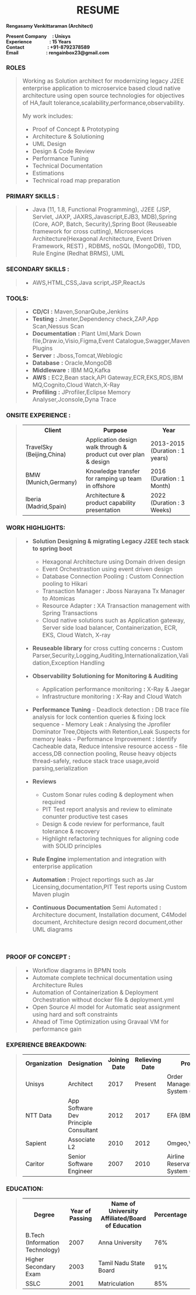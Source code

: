 <h1 align="center">RESUME</h1>
<h2 align="left" style="font-size: 0.8rem;">
<p>Rengasamy Venkittaraman (Architect)</p>
Present Company &nbsp;&nbsp;&nbsp;&nbsp;:&nbsp;Unisys
<br>Experience&nbsp;&nbsp;&nbsp;&nbsp;&nbsp;&nbsp;&nbsp;&nbsp;&nbsp;&nbsp;&nbsp;&nbsp;&nbsp;&nbsp;&nbsp;&nbsp;: 15 Years
<br>Contact &nbsp;&nbsp;&nbsp;&nbsp;&nbsp;&nbsp;&nbsp;&nbsp;&nbsp;&nbsp;&nbsp;&nbsp;&nbsp;&nbsp;&nbsp;&nbsp;&nbsp;&nbsp;&nbsp;&nbsp;:&nbsp;+91-8792378589 
<br>Email &nbsp;&nbsp;&nbsp;&nbsp;&nbsp;&nbsp;&nbsp;&nbsp;&nbsp;&nbsp;&nbsp;&nbsp;&nbsp;&nbsp;&nbsp;&nbsp;&nbsp;&nbsp;&nbsp;&nbsp;&nbsp;&nbsp;&nbsp;&nbsp;: rengainbox23@gmail.com</p>
 </h2>

<h3 align="left">ROLES</h3>
<blockquote style="font-size: 1rem;">

Working as Solution architect for modernizing legacy J2EE enterprise application to microservice based cloud native architecture using open source technologies for objectives of HA,fault tolerance,scalability,performance,observability. 

My work includes:

- Proof of Concept & Prototyping
-   Architecture & Solutioning
-   UML Design
-   Design & Code Review
-   Performance Tuning
-   Technical Documentation
-   Estimations
-   Technical road map preparation
</blockquote >

<h3 align="left">PRIMARY SKILLS :</h3>

<blockquote style="font-size: 1rem;">

- Java (11, 1.8, Functional Programming), J2EE (JSP, Servlet, JAXP, JAXRS,Javascript,EJB3, MDB),Spring (Core, AOP, Batch, Security),Spring Boot (Reuseable framework for cross cutting), Microservices Architecture(Hexagonal Architecture, Event Driven Framework, REST) , RDBMS, noSQL (MongoDB), TDD, Rule Engine (Redhat BRMS), UML

</blockquote >         



<h3 align="left">SECONDARY SKILLS :</h3>

<blockquote style="font-size: 1rem;">

- AWS,HTML,CSS,Java script,JSP,ReactJs

</blockquote > 

<h3 align="left">TOOLS:</h3>


<blockquote style="font-size: 1rem;">

-   **CD/CI** **:** Maven,SonarQube,Jenkins
-   **Testing** **:** Jmeter,Dependency check,ZAP,App Scan,Nessus Scan
-   **Documentation** **:** Plant Uml,Mark Down file,Draw.io,Visio,Figma,Event Catalogue,Swagger,Maven Plugins
-   **Server** **:** Jboss,Tomcat,Weblogic
-   **Database** **:** Oracle,MongoDB
-   **Middleware** **:** IBM MQ,Kafka
-   **AWS** **:** EC2,Bean stack,API Gateway,ECR,EKS,RDS,IBM MQ,Cognito,Cloud Watch,X-Ray
-   **Profiling** **:** JProfiler,Eclipse Memory Analyser,Jconsole,Dyna Trace

</blockquote>

<h3 align="left">ONSITE EXPERIENCE :</h3>

<blockquote style="font-size: 1rem;">
  <table>
  <tr>
    <th>Client</th>
    <th>Purpose</th>
    <th>Year</th>
  </tr>
  <tr>
    <td>TravelSky (Beijing,China)</td>
    <td>Application design walk through & product cut over plan & design</td> 
    <td>2013-2015 (Duration : 1 years)</td>
  </tr>
  <tr>
    <td>BMW (Munich,Germany)</td>
    <td>Knowledge transfer for ramping up team in offshore</td> 
    <td>2016 (Duration : 1 Month)</td>
  </tr>
<tr>
    <td>Iberia (Madrid,Spain)</td>
    <td>Architecture & product capability presentation</td> 
    <td>2022 (Duration : 3 Weeks)</td>
  </tr>
</table> 
</blockquote>

<h3 align="left">WORK HIGHLIGHTS:</h3>
<blockquote style="font-size: 1rem;">

-   **Solution Designing & migrating Legacy J2EE tech stack to spring boot**
       -    Hexagonal Architecture using Domain driven design
       -    Event Orchestrastion using event driven design
       -    Database Connection Pooling **:** Custom Connection pooling to Hikari
       -    Transaction Manager **:** Jboss Narayana Tx Manager to Atomicas
       -    Resource Adapter **:** XA Transaction management with Spring Transactions
       -    Cloud native solutions such as Application gateway, Server side load balancer, Containerization, ECR, EKS, Cloud Watch, X-ray 
-  **Reuseable library** for cross cutting concerns **:** Custom Parser,Security,Logging,Auditing,Internationalization,Validation,Exception Handling

-   **Observability Solutioning for Monitoring & Auditing**
    - Application performance monitoring **:** X-Ray & Jaegar
    - Infrastructure monitoring **:** X-Ray and Cloud Watch
-    **Performance Tuning**
    - Deadlock detection **:** DB trace file analysis for lock contention queries & fixing lock sequence
    - Memory Leak **:** Analysing the Jprofiler Dominator Tree,Objects with Retention,Leak Suspects for memory leaks
    - Performance Improvement **:** Identify Cacheable data, Reduce intensive resource access - file access,DB connection pooling, Reuse heavy objects thread-safely, reduce stack trace usage,avoid parsing,serialization
-    **Reviews**

        - Custom Sonar rules coding & deployment when required
        - PIT Test report analysis and review to eliminate conunter productive test cases
        - Design & code review for performance, fault tolerance & recovery
        - Highlight refactoring techniques for aligning code with SOLID principles
-    **Rule Engine** implementation and integration with enterprise application

-    **Automation** **:** Project reportings such as Jar Licensing,documentation,PIT Test reports using Custom Maven plugin

-  **Continuous Documentation** Semi Automated  **:** Architecture document, Installation document, C4Model document, Architecture design record document,other UML diagrams
</blockquote>
<br>



<h3 align="left">PROOF OF CONCEPT :</h3>

<blockquote style="font-size: 1rem;">

-  Workflow diagrams in BPMN tools
-  Automate complete technical documentation using Architecture Rules
-  Automation of Containerization & Deployment Orchestration without docker file & deployment.yml
-  Open Source AI model for Automatic seat assignment using hard and soft constraints
-  Ahead of Time Optimization using Gravaal VM for performance gain

</blockquote>

<h3 align="left">EXPERIENCE BREAKDOWN:</h3>

<blockquote style="font-size: 1rem;">
<table>
  <tr>
    <th>Organization</th>
    <th>Designation</th>
    <th>Joining Date</th>
    <th>Relieving Date</th> 
    <th>Project</th>
    <th>Domain</th>
  </tr>
  <tr>
    <td>Unisys</td>
    <td>Architect</td>
    <td>2017</td>
    <td>Present</td> 
    <td>Order Management System (Aircore)</td>
    <td>Airline Passengers Transportation</td> 
  </tr>
  <tr>
    <td>NTT Data</td>
    <td>App Software Dev Principle Consultant</td>
    <td>2012</td>
    <td>2017</td> 
    <td>EFA (BMW)</td>
    <td>Automobiles</td>
  </tr>
<tr>
   <td>Sapient</td>
    <td>Associate L2</td>
    <td>2010</td>
    <td>2012</td>
    <td>Omgeo,Vodafone</td> 
    <td>Banking & Telecom</td>
  </tr>
<tr>
   <td>Caritor</td>
    <td>Senior Software Engineer</td>
    <td>2007</td>
    <td>2010</td> 
    <td>Airline Reservation System (Aircore)</td>
    <td>Airline Passengers Transportation</td>
  </tr>
</table> 
</blockquote>

<h3 align="left">EDUCATION:</h3>

<blockquote style="font-size: 1rem;">
<table>
  <tr>
    <th>Degree</th>
    <th>Year of Passing</th>
    <th>Name of University Affiliated/Board of Education</th>
    <th>Percentage</th> 
  </tr>
  <tr>
    <td>B.Tech (Information Technology)</td>
    <td>2007</td>
    <td>Anna University</td>
    <td>76%</td> 
  </tr>
  <tr>
    <td>Higher Secondary Exam</td>
    <td>2003</td>
    <td>Tamil Nadu State Board</td>
    <td>91%</td> 
  </tr>
<tr>
   <td>SSLC</td>
    <td>2001</td>
    <td>Matriculation</td>
    <td>85%</td> 
  </tr>
</table> 
</blockquote>
